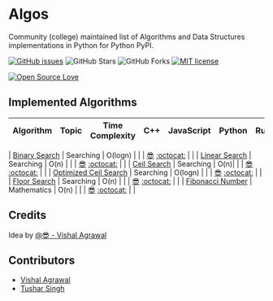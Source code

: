 # Algos

Community (college) maintained list of Algorithms and Data Structures implementations in Python for Python PyPI.

[![GitHub issues](https://img.shields.io/github/issues/RCubedClub/algos.svg)](https://github.com/RCubedClub/algos/issues)
![GitHub Stars](https://img.shields.io/github/stars/RCubedClub/algos.svg)
![GitHub Forks](https://img.shields.io/github/forks/RCubedClub/algos.svg)
[![MIT license](http://img.shields.io/badge/license-MIT-brightgreen.svg)](http://opensource.org/licenses/MIT)


[![Open Source Love](https://badges.frapsoft.com/os/v3/open-source-200x33.png?v=103)](https://github.com/RCubedClub/algos)


## Implemented Algorithms


| Algorithm | Topic | Time Complexity | C++ | JavaScript | Python  |  Ruby |
|:----------|:-----:|:---------------:|:---:|:----------:|:-------:|------:|

| [Binary Search](https://www.geeksforgeeks.org/binary-search/) | Searching | O(logn) | | | [:sunglasses:](https://github.com/vishuvish) [:octocat:](https://github.com/RCubedClub/algos/blob/master/Python/search/binary_search.py) | | 
| [Linear Search](https://www.geeksforgeeks.org/linear-search/) | Searching | O(n) | | | [:sunglasses:](https://github.com/vishuvish) [:octocat:](https://github.com/RCubedClub/algos/blob/master/Python/search/linear_search.py) | |
| [Ceil Search](https://www.geeksforgeeks.org/find-floor-ceil-unsorted-array/) | Searching | O(n)| | | [:sunglasses:](https://github.com/vishuvish) [:octocat:](https://github.com/RCubedClub/algos/blob/master/Python/search/ceil_search_linear.py) | |
| [Optimized Ceil Search](https://www.geeksforgeeks.org/find-floor-ceil-unsorted-array/) | Searching | O(logn) | | | [:sunglasses:](https://github.com/vishuvish) [:octocat:](https://github.com/RCubedClub/algos/blob/master/Python/search/ceil_search.py) | |
| [Floor Search](https://www.geeksforgeeks.org/find-floor-ceil-unsorted-array/) | Searching | O(n) | | | [:sunglasses:](https://github.com/vishuvish) [:octocat:](https://github.com/RCubedClub/algos/blob/master/Python/search/floor_search_linear.py) | |
| [Fibonacci Number](https://www.geeksforgeeks.org/program-for-nth-fibonacci-number/) | Mathematics | O(n) | | | [:sunglasses:](https://github.com/vishuvish) [:octocat:](https://github.com/RCubedClub/algos/blob/master/Python/mathematics/fibonacci_numbers.py) | |

## Credits

Idea by [@:sunglasses: - Vishal Agrawal](https://github.com/vishuvish)


## Contributors

* [Vishal Agrawal](https://github.com/vishuvish)
* [Tushar Singh](https://github.com/rickysingh15)